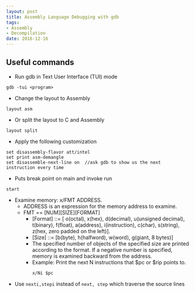```yaml
---
layout: post
title: Assembly Language Debugging with gdb
tags:
- Assembly
- Decompilation
date: 2016-12-16
---
```


## Useful commands

- Run gdb in Text User Interface (TUI) mode
```shell
gdb -tui <program>
```

- Change the layout to Assembly
```
layout asm
```
- Or split the layout to C and Assembly
```
layout split
```
- Apply the following customization
```
set disassembly-flavor att/intel
set print asm-demangle
set disassemble-next-line on  //ask gdb to show us the next instruction every time
```
- Puts break point on main and invoke run
```
start
```

- Examine memory: x/FMT ADDRESS.
  - ADDRESS is an expression for the memory address to examine.
  - FMT == [NUM][SIZE][FORMAT]
    - [Format] ::= [ o(octal), x(hex), d(decimal), u(unsigned decimal), t(binary), f(float), a(address), i(instruction), c(char), s(string), z(hex, zero padded on the left)].
    - [Size] ::= [b(byte), h(halfword), w(word), g(giant, 8 bytes)]
    - The specified number of objects of the specified size are printed according to the format.  If a negative number is specified, memory is examined backward from the address.
    - Example: Print the next N instructions that $pc or $rip points to.
      ```
      x/Ni $pc
      ```
- Use `nexti,stepi` instead of `next, step` which traverse the source lines

